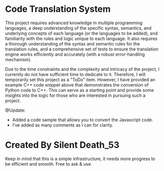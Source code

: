 # Code Translation System
This project requires advanced knowledge in multiple programming languages, a deep understanding of the specific syntax, semantics, and underlying concepts of each language (or the languages to be added), and familiarity with the rules and logic unique to each language. It also requires a thorough understanding of the syntax and semantic rules for the translation rules, and a comprehensive set of tests to ensure the translation engine works efficiently and accurately (with a robust error-handling mechanism).


Due to the time constraints and the complexity and intricacy of the project, I currently do not have sufficient time to dedicate to it. Therefore, I will temporarily set this project as a "ToDo" item. However, I have provided an example C++ code snippet above that demonstrates the conversion of Python code to C++. This can serve as a starting point and provide some insights into the logic for those who are interested in pursuing such a project.

@Update:

- Added a code sample that allows you to convert the Javascript code.
- I've added as many comments as I can for clarity.

# Created By Silent Death_53
Keep in mind that this is a simple infrastructure, it needs more progress to be efficient and smooth. Free to ask & use.
